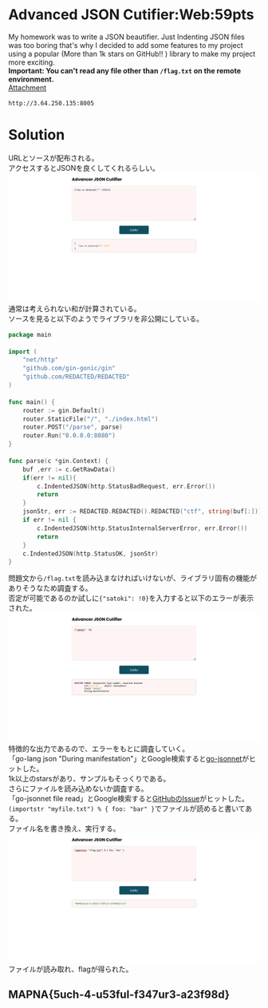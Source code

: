 # Advanced JSON Cutifier:Web:59pts
My homework was to write a JSON beautifier. Just Indenting JSON files was too boring that's why I decided to add some features to my project using a popular (More than 1k stars on GitHub!! ) library to make my project more exciting.  
**Important: You can't read any file other than `/flag.txt` on the remote environment.**  
[Attachment](player_a466f9f2a43ac42473015d72342c262e8d4b9519.txz)  
```
http://3.64.250.135:8005
```

# Solution
URLとソースが配布される。  
アクセスするとJSONを良くしてくれるらしい。  
![site1.png](site/site1.png)  
通常は考えられない和が計算されている。  
ソースを見ると以下のようでライブラリを非公開にしている。  
```go
package main

import (
    "net/http"
    "github.com/gin-gonic/gin"
    "github.com/REDACTED/REDACTED"
)

func main() {
    router := gin.Default()
    router.StaticFile("/", "./index.html")
    router.POST("/parse", parse)
    router.Run("0.0.0.0:8080")
}

func parse(c *gin.Context) {
    buf ,err := c.GetRawData()
    if(err != nil){
        c.IndentedJSON(http.StatusBadRequest, err.Error())
        return
    }
    jsonStr, err := REDACTED.REDACTED().REDACTED("ctf", string(buf[:]))
    if err != nil {
        c.IndentedJSON(http.StatusInternalServerError, err.Error())
        return
    }
    c.IndentedJSON(http.StatusOK, jsonStr)
}
```
問題文から`/flag.txt`を読み込まなければいけないが、ライブラリ固有の機能がありそうなため調査する。  
否定が可能であるのか試しに`{"satoki": !0}`を入力すると以下のエラーが表示された。  
![site2.png](site/site2.png)  
特徴的な出力であるので、エラーをもとに調査していく。  
「go-lang json "During manifestation"」とGoogle検索すると[go-jsonnet](https://github.com/google/go-jsonnet/blob/master/interpreter.go)がヒットした。  
1k以上のstarsがあり、サンプルもそっくりである。  
さらにファイルを読み込めないか調査する。  
「go-jsonnet file read」とGoogle検索すると[GitHubのIssue](https://github.com/google/jsonnet/issues/238)がヒットした。  
`(importstr "myfile.txt") % { foo: "bar" }`でファイルが読めると書いてある。  
ファイル名を書き換え、実行する。  
![flag.png](site/flag.png)  
ファイルが読み取れ、flagが得られた。  

## MAPNA{5uch-4-u53ful-f347ur3-a23f98d}